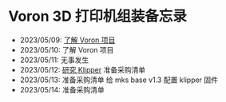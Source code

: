 # Voron 3D 打印机组装备忘录

- 2023/05/09: [了解 Voron 项目](./notes/base/voron.md)
- 2023/05/10: 了解 Voron 项目
- 2023/05/11: 无事发生
- 2023/05/12: [研究 Klipper](./notes/base/klipper.md) 准备采购清单
- 2023/05/13: 准备采购清单 给 mks base v1.3 配置 klipper 固件
- 2023/05/14: 准备采购清单



